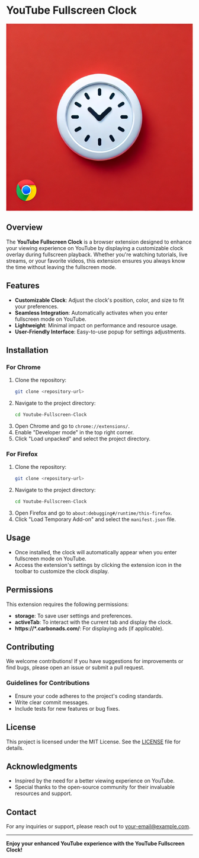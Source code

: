 # YouTube Fullscreen Clock

![YouTube Fullscreen Clock Logo](assets/icons/icon128.png)

## Overview
The **YouTube Fullscreen Clock** is a browser extension designed to enhance your viewing experience on YouTube by displaying a customizable clock overlay during fullscreen playback. Whether you're watching tutorials, live streams, or your favorite videos, this extension ensures you always know the time without leaving the fullscreen mode.

## Features
- **Customizable Clock**: Adjust the clock's position, color, and size to fit your preferences.
- **Seamless Integration**: Automatically activates when you enter fullscreen mode on YouTube.
- **Lightweight**: Minimal impact on performance and resource usage.
- **User-Friendly Interface**: Easy-to-use popup for settings adjustments.

## Installation
### For Chrome
1. Clone the repository:
   ```bash
   git clone <repository-url>
   ```
2. Navigate to the project directory:
   ```bash
   cd Youtube-Fullscreen-Clock
   ```
3. Open Chrome and go to `chrome://extensions/`.
4. Enable "Developer mode" in the top right corner.
5. Click "Load unpacked" and select the project directory.

### For Firefox
1. Clone the repository:
   ```bash
   git clone <repository-url>
   ```
2. Navigate to the project directory:
   ```bash
   cd Youtube-Fullscreen-Clock
   ```
3. Open Firefox and go to `about:debugging#/runtime/this-firefox`.
4. Click "Load Temporary Add-on" and select the `manifest.json` file.

## Usage
- Once installed, the clock will automatically appear when you enter fullscreen mode on YouTube.
- Access the extension's settings by clicking the extension icon in the toolbar to customize the clock display.

## Permissions
This extension requires the following permissions:
- **storage**: To save user settings and preferences.
- **activeTab**: To interact with the current tab and display the clock.
- **https://*.carbonads.com/**: For displaying ads (if applicable).

## Contributing
We welcome contributions! If you have suggestions for improvements or find bugs, please open an issue or submit a pull request. 

### Guidelines for Contributions
- Ensure your code adheres to the project's coding standards.
- Write clear commit messages.
- Include tests for new features or bug fixes.

## License
This project is licensed under the MIT License. See the [LICENSE](LICENSE) file for details.

## Acknowledgments
- Inspired by the need for a better viewing experience on YouTube.
- Special thanks to the open-source community for their invaluable resources and support.

## Contact
For any inquiries or support, please reach out to [your-email@example.com](mailto:your-email@example.com).

---

**Enjoy your enhanced YouTube experience with the YouTube Fullscreen Clock!**